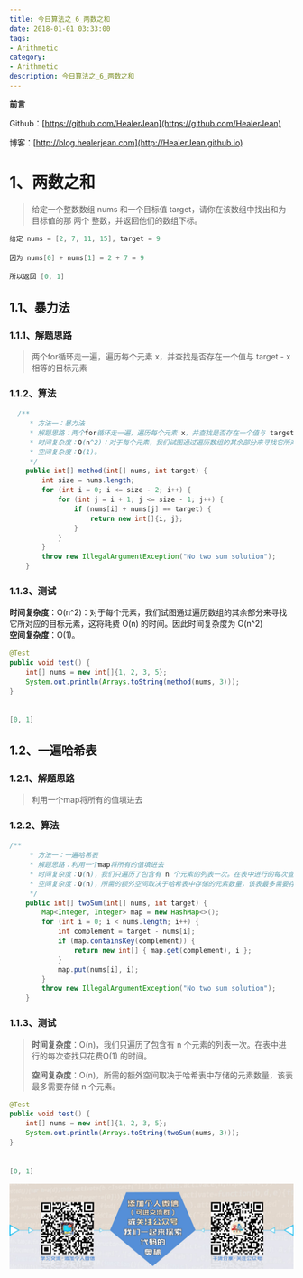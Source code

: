 ```yaml
---
title: 今日算法之_6_两数之和
date: 2018-01-01 03:33:00
tags: 
- Arithmetic
category: 
- Arithmetic
description: 今日算法之_6_两数之和
---
```


**前言**     

 Github：[https://github.com/HealerJean](https://github.com/HealerJean)         

 博客：[http://blog.healerjean.com](http://HealerJean.github.io)          



# 1、两数之和
> 给定一个整数数组 nums 和一个目标值 target，请你在该数组中找出和为目标值的那 两个 整数，并返回他们的数组下标。
>

```java
给定 nums = [2, 7, 11, 15], target = 9    

因为 nums[0] + nums[1] = 2 + 7 = 9

所以返回 [0, 1]
```



## 1.1、暴力法

### 1.1.1、解题思路 

> 两个for循环走一遍，遍历每个元素 x，并查找是否存在一个值与 target - x 相等的目标元素

### 1.1.2、算法 

```java
  /**
     * 方法一：暴力法
     * 解题思路：两个for循环走一遍，遍历每个元素 x，并查找是否存在一个值与 target - x 相等的目标元素
     * 时间复杂度：O(n^2)：对于每个元素，我们试图通过遍历数组的其余部分来寻找它所对应的目标元素，这将耗费 O(n) 的时间。因此时间复杂度为 O(n^2)
     * 空间复杂度：O(1)。
     */
    public int[] method(int[] nums, int target) {
        int size = nums.length;
        for (int i = 0; i <= size - 2; i++) {
            for (int j = i + 1; j <= size - 1; j++) {
                if (nums[i] + nums[j] == target) {
                    return new int[]{i, j};
                }
            }
        }
        throw new IllegalArgumentException("No two sum solution");
    }
```



### 1.1.3、测试  

**时间复杂度**：O(n^2)：对于每个元素，我们试图通过遍历数组的其余部分来寻找它所对应的目标元素，这将耗费 O(n) 的时间。因此时间复杂度为 O(n^2)    
**空间复杂度**：O(1)。

```java
@Test
public void test() {
    int[] nums = new int[]{1, 2, 3, 5};
    System.out.println(Arrays.toString(method(nums, 3)));
}


[0, 1]
```



## 1.2、一遍哈希表

### 1.2.1、解题思路 

> 利用一个map将所有的值填进去

### 1.2.2、算法 

```java
/**
     * 方法一：一遍哈希表
     * 解题思路：利用一个map将所有的值填进去
     * 时间复杂度：O(n)，我们只遍历了包含有 n 个元素的列表一次。在表中进行的每次查找只花费O(1) 的时间。
     * 空间复杂度：O(n)，所需的额外空间取决于哈希表中存储的元素数量，该表最多需要存储 n 个元素。
     */
    public int[] twoSum(int[] nums, int target) {
        Map<Integer, Integer> map = new HashMap<>();
        for (int i = 0; i < nums.length; i++) {
            int complement = target - nums[i];
            if (map.containsKey(complement)) {
                return new int[] { map.get(complement), i };
            }
            map.put(nums[i], i);
        }
        throw new IllegalArgumentException("No two sum solution");
    }
```



### 1.1.3、测试  

>  **时间复杂度**：O(n)，我们只遍历了包含有 n 个元素的列表一次。在表中进行的每次查找只花费O(1) 的时间。    
>
> **空间复杂度**：O(n)，所需的额外空间取决于哈希表中存储的元素数量，该表最多需要存储 n 个元素。

```java
@Test
public void test() {
    int[] nums = new int[]{1, 2, 3, 5};
    System.out.println(Arrays.toString(twoSum(nums, 3)));
}


[0, 1]
```







![ContactAuthor](https://raw.githubusercontent.com/HealerJean/HealerJean.github.io/master/assets/img/artical_bottom.jpg)



<link rel="stylesheet" href="https://unpkg.com/gitalk/dist/gitalk.css">

<script src="https://unpkg.com/gitalk@latest/dist/gitalk.min.js"></script> 
<div id="gitalk-container"></div>    
 <script type="text/javascript">
    var gitalk = new Gitalk({
		clientID: `1d164cd85549874d0e3a`,
		clientSecret: `527c3d223d1e6608953e835b547061037d140355`,
		repo: `HealerJean.github.io`,
		owner: 'HealerJean',
		admin: ['HealerJean'],
		id: 'AAAAAAAAAAAAAAA',
    });
    gitalk.render('gitalk-container');
</script> 
